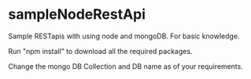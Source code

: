 # sampleNodeRestApi
Sample RESTapis with using node and mongoDB. For basic knowledge. 

Run "npm install" to download all the required packages.

Change the mongo DB Collection and DB name as of your requirements.

